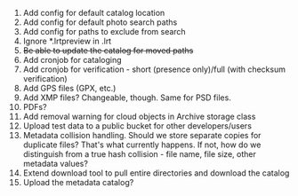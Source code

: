 1. Add config for default catalog location
2. Add config for default photo search paths
3. Add config for paths to exclude from search
4. Ignore *.lrtpreview in .lrt
5. ~~Be able to update the catalog for moved paths~~
6. Add cronjob for cataloging
7. Add cronjob for verification - short (presence only)/full (with checksum verification)
8. Add GPS files (GPX, etc.)
9. Add XMP files? Changeable, though. Same for PSD files.
10. PDFs?
11. Add removal warning for cloud objects in Archive storage class
12. Upload test data to a public bucket for other developers/users
13. Metadata collision handling. Should we store separate copies for duplicate files? That's what currently happens. If not, how do we distinguish from a true hash collision - file name, file size, other metadata values?
14. Extend download tool to pull entire directories and download the catalog
15. Upload the metadata catalog?
